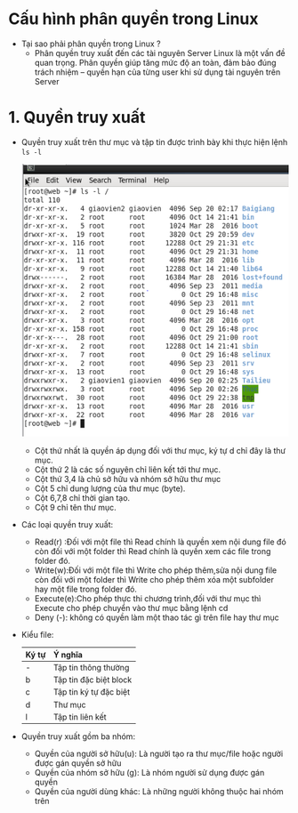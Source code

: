 ﻿# Cấu hình phân quyền trong Linux
 
 - Tại sao phải phân quyền trong Linux ?
   + Phân quyền truy xuất đến các tài nguyên Server Linux là một vấn đề quan trọng. Phân quyền giúp tăng mức độ an toàn, đảm bảo đúng trách nhiệm – quyền hạn của từng user khi sử dụng tài nguyên trên Server
 
 # 1. Quyền truy xuất
 - Quyền truy xuất trên thư mục và tập tin được trình bày khi thực hiện lệnh `ls -l`
 
   ![]( /image/ls-l.PNG)
   + Cột thứ nhất là quyền áp dụng đối với thư mục, ký tự d chỉ đây là thư mục.
   + Cột thứ 2 là các số nguyên chỉ liên kết tới thư mục.
   + Cột thứ 3,4 là chủ sở hữu và nhóm sở hữu thư mục
   + Cột 5 chỉ dung lượng của thư mục (byte).
   + Cột 6,7,8 chỉ thời gian tạo.
   + Cột 9 chỉ tên thư mục.
 - Các loại quyền truy xuất:  
   + Read(r) :Đối với một file thì Read chính là quyền xem nội dung file đó còn đối với một folder thì Read chính là quyền xem các file      trong folder đó.
   + Write(w):Đối với một file thì Write cho phép thêm,sửa nội dung file còn đối với một folder thì Write cho phép thêm xóa một subfolder hay một file trong folder đó.
   + Execute(e):Cho phép thực thi chương trình,đối với thư mục thì Execute cho phép chuyển vào thư mục bằng lệnh cd
   + Deny (-): không có quyền làm một thao tác gì trên file hay thư mục
 - Kiểu file:
 
   |Ký tự| Ý nghĩa|
   |-----|--------|
   |-|Tập tin thông thường|
   |b|Tập tin đặc biệt block|
   |c|Tập tin ký tự đặc biệt|
   |d|Thư mục|
   |l|Tập tin liên kết|
   
- Quyền truy xuất gồm ba nhóm:
  + Quyền của người sở hữu(u): Là người tạo ra thư mục/file hoặc người được gán quyền sở hữu
  + Quyền của nhóm sở hữu (g): Là nhóm người sử dụng được gán quyền
  + Quyền của người dùng khác: Là những người không thuộc hai nhóm trên
  
